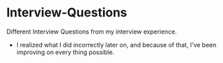 # Interview-Questions
Different Interview Questions from my interview experience.

  - I realized what I did incorrectly later on, and because of that, I've been improving on every thing possible.
